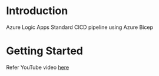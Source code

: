 # Introduction 
Azure Logic Apps Standard CICD pipeline using Azure Bicep

# Getting Started
Refer YouTube video [here](https://www.youtube.com/watch?v=i-d-VxMi2-o)
